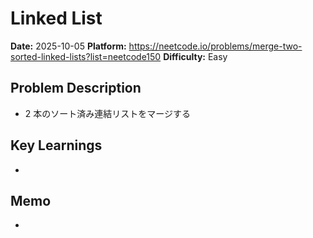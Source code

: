 # Linked List

**Date:** 2025-10-05
**Platform:** https://neetcode.io/problems/merge-two-sorted-linked-lists?list=neetcode150
**Difficulty:** Easy

## Problem Description

- 2 本のソート済み連結リストをマージする

## Key Learnings

-

## Memo

-
